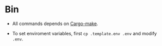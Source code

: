 # Bin

- All commands depends on [Cargo-make](https://github.com/sagiegurari/cargo-make).

- To set enviroment variables, first `cp .template.env .env` and modify `.env`.
